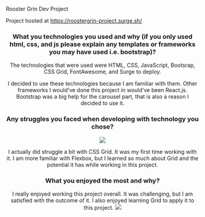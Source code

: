 Rooster Grin Dev Project

Project hosted at https://roostergrin-project.surge.sh/
<center>
<h3>What you technologies you used and why (if you only used html, css, and js please explain any templates or frameworks you may have used i.e. bootstrap)?</h3>
 The technologies that were used were HTML, CSS, JavaScript, Bootsrap, CSS Grid, FontAwesome, and Surge to deploy.
 
 I decided to use these technologies because I am familiar with them. Other frameworks I would've done this project in would've been React.js.
 Bootstrap was a big help for the carousel part, that is also a reason I decided to use it.
 
 <h3>Any struggles you faced when developing with technology you chose?</h3>
 <img src="https://media0.giphy.com/media/Y2rYvMTi17O7K/giphy.gif">
 
 I actually did struggle a bit with CSS Grid. It was my first time working with it. I am more familiar with Flexbox, but I learned so much about Grid and the potential it has while working in this project. 
 
 <h3>What you enjoyed the most and why?</h3>
 I really enjoyed working this project overall. It was challenging, but I am satisfied with the outcome of it. I also enjoyed learning Grid to apply it to this project. 
 
 <img src="https://media0.giphy.com/media/26u4lOMA8JKSnL9Uk/giphy.gif">
  </center>
